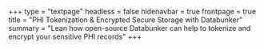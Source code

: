 +++
type = "textpage"
headless = false
hidenavbar = true
frontpage = true
title = "PHI Tokenization & Encrypted Secure Storage with Databunker"
summary = "Lean how open-source Databunker can help to tokenize and encrypt your sensitive PHI records"
+++

